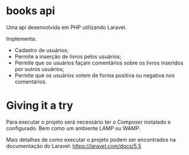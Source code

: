 # books api

Uma api desenvolvida em PHP utilizando Laravel.

Implementa:

- Cadastro de usuários;
- Permite a inserção de livros pelos usuários;
- Permite que os usuários façam comentários sobre os livros inseridos por outros usuários;
- Permite que os usuários votem de forma positiva ou negativa nos comentários.

# Giving it a try

Para executar o projeto será necessário ter o Composer instalado e configurado. Bem como um ambiente LAMP ou WAMP.

Mais detalhes de como executar o projeto podem ser encontrados na documentação do Laravel: https://laravel.com/docs/5.5
